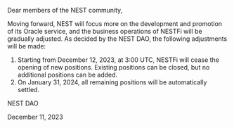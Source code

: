 Dear members of the NEST community,

Moving forward, NEST will focus more on the development and promotion of its Oracle service, and the business operations of NESTFi will be gradually adjusted. As decided by the NEST DAO, the following adjustments will be made:
1. Starting from December 12, 2023, at 3:00 UTC, NESTFi will cease the opening of new positions. Existing positions can be closed, but no additional positions can be added.
2. On January 31, 2024, all remaining positions will be automatically settled.

NEST DAO

December 11, 2023
